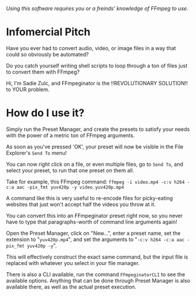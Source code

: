 *Using this software requires you or a freinds' knowledge of FFmpeg to use.*

# Infomercial Pitch

Have you ever had to convert audio, video, or image files in a way that could so obviously be automated?

Do you catch yourself writing shell scripts to loop through a ton of files just to convert them with FFmpeg?

Hi, I'm Sadie Zulc, and FFmpeginator is the !!REVOLUTIONARY SOLUTION!! to YOUR problem.

# How do I use it?

Simply run the Preset Manager, and create the presets to satisfy your needs with the power of a metric ton of FFmpeg arguments.

As soon as you've pressed 'OK', your preset will now be visible in the File Explorer's `Send To` menu!

You can now right click on a file, or even multiple files, go to `Send To`, and select your preset,
to run that one preset on them all.

Take for example, this FFmpeg command: `ffmpeg -i video.mp4 -c:v h264 -c:a aac -pix_fmt yuv420p -y video.yuv420p.mp4`

A command like this is very useful to re-encode files for picky-eating websites that just won't accept half the videos
you throw at it.

You can convert this into an FFmpeginator preset right now, so you never have to type that paragraphs-worth of
command line arguments again!

Open the Preset Manager, click on "New...", enter a preset name, set the extension to "`yuv420p.mp4`", and set the
arguments to "`-c:v h264 -c:a aac -pix_fmt yuv420p -y`".

This will effectively construct the exact same command, but the input file is replaced with whatever you select in your
file manager.

There is also a CLI available, run the command `FFmpeginatorCLI` to see the available options. Anything that can be done
through Preset Manager is also available there, as well as the actual preset execution.